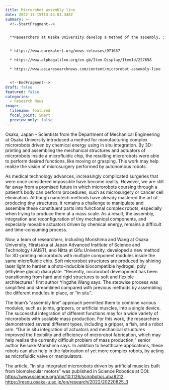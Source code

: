 ```yaml
---
title: Microrobot assembly line
date: 2022-11-15T13:44:01.348Z
summary: >-
  <!--StartFragment-->


  **Researchers at Osaka University develop a method of the assembly, integration for 3D-printing soft modular reconfigurable microrobots based on self organized biomolecular motor muscles, which may lead to advances in nanotechnology and microsurgery.**


  * https://www.eurekalert.org/news-releases/971657

  * https://www.alphagalileo.org/en-gb/Item-Display/ItemId/227658

  * https://www.asiaresearchnews.com/content/microrobot-assembly-line


  <!--EndFragment-->
draft: false
featured: false
categories:
  - Research News
image:
  filename: featured
  focal_point: Smart
  preview_only: false
---
```

Osaka, Japan – Scientists from the Department of Mechanical Engineering at Osaka University introduced a method for manufacturing complex microrobots driven by chemical energy using in situ integration. By 3D-printing and assembling the mechanical structures and actuators of microrobots inside a microfluidic chip, the resulting microrobots were able to perform desired functions, like moving or grasping. This work may help realize the vision of microsurgery performed by autonomous robots.

As medical technology advances, increasingly complicated surgeries that were once considered impossible have become reality. However, we are still far away from a promised future in which microrobots coursing through a patient’s body can perform procedures, such as microsurgery or cancer cell elimination. Although nanotech methods have already mastered the art of producing tiny structures, it remains a challenge to manipulate and assemble these constituent parts into functional complex robots, especially when trying to produce them at a mass scale. As a result, the assembly, integration and reconfiguration of tiny mechanical components, and especially movable actuators driven by chemical energy, remains a difficult and time-consuming process.

Now, a team of researchers, including Morishima and Wang at Osaka University, Hiratsuka at Japan Advanced Institute of Science and Technology (JAIST), and Nitta at Gifu University, developed a new method for 3D-printing microrobots with multiple component modules inside the same microfluidic chip. Soft microrobot structures are produced by shining laser light to harden a photo-inducible biocompatible hydrogel, poly (ethylene glycol) diacrylate. “Recently, microrobot development has been transitioning from hard and rigid structures to soft and flexible architectures” first author Yingzhe Wang says. The stepwise process was simplified and streamlined compared with previous methods by assembling the different modules in place, or “in situ”.

The team’s “assembly line” approach permitted them to combine various modules, such as joints, grippers, or artificial muscles, into a single device. The successful integration of different functions may for a wide variety of microrobots with scalable mass production. For this work, the researchers demonstrated several different types, including a gripper, a fish, and a robot arm. “Our in situ integration of actuators and mechanical structures improved the flexibility and efficiency of microrobot fabrication, which may help realize the currently difficult problem of mass production,” senior author Keisuke Morishima says. In addition to healthcare applications, these robots can also help in the fabrication of yet more complex robots, by acting as microfluidic valve or manipulators.

The article, “In situ integrated microrobots driven by artificial muscles built from biomolecular motors” was published in Science Robotics at DOI: https://www.science.org/doi/10.1126/scirobotics.aba8212.
https://resou.osaka-u.ac.jp/en/research/2022/20220825_3